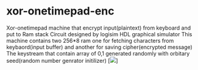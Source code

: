# xor-onetimepad-enc
Xor-onetimepad machine that encrypt input(plaintext) from keyboard and put to Ram stack
Circuit designed by logisim HDL graphical simulator
This machine contains two 256*8 ram one for fetching characters from keybaord(input buffer) and another for saving cipher(encrypted message)
The keystream that contain array of 0,1 generated randomly with orbitary seed(random number genrator initilizer)
[<img src="https://s6.uupload.ir/files/ezgif.com-video-to-gif-converted_(1)_0sx.gif">]


